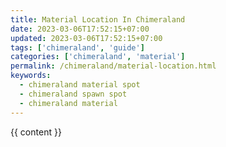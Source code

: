 ```yaml
---
title: Material Location In Chimeraland
date: 2023-03-06T17:52:15+07:00
updated: 2023-03-06T17:52:15+07:00
tags: ['chimeraland', 'guide']
categories: ['chimeraland', 'material']
permalink: /chimeraland/material-location.html
keywords:
  - chimeraland material spot
  - chimeraland spawn spot
  - chimeraland material
---
```


{{ content }}